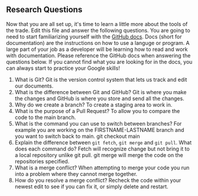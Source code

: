 ## Research Questions 

Now that you are all set up, it's time to learn a little more about the tools of the trade. Edit this file and answer the following questions. You are going to need to start familiarizing yourself with the [GitHub docs](https://docs.github.com/en). Docs (short for documentation) are the instructions on how to use a languge or program. A large part of your job as a developer will be learning how to read and work with documentation. Please reference the GitHub docs when answering the questions below. If you cannot find what you are looking for in the docs, you can always start to practice your Google skills!

1. What is Git?
Git is the version control system that lets us track and edit our documents. 
2. What is the difference between Git and GitHub?
Git is where you make the changes and GitHub is where you store and send all the changes. 
3. Why do we create a branch?
To create a staging area to work in. 
4. What is the purpose of a Pull Request?
To allow you to compare the code to the main branch. 
5. What is the command you can use to switch between branches? For example you are working on the FIRSTNAME-LASTNAME branch and you want to switch back to main.
git checkout main
6. Explain the difference between `git fetch`, `git merge` and `git pull`. What does each command do?
Fetch will recognize change but not bring it to a local repository unlike git pull. git merge will merge the code on the repositories specified. 
7. What is a merge conflict?
When attempting to merge your code you run into a problem where they cannot merge together. 
8. How do you resolve a merge conflict?
Recheck the code within your newest edit to see if you can fix it, or simply delete and restart. 
